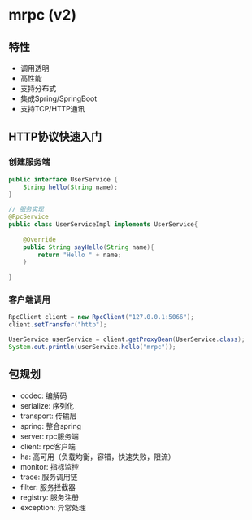 # mrpc (v2)

## 特性

- 调用透明
- 高性能
- 支持分布式
- 集成Spring/SpringBoot
- 支持TCP/HTTP通讯

## HTTP协议快速入门

### 创建服务端

```java
public interface UserService {
    String hello(String name);
}

// 服务实现
@RpcService
public class UserServiceImpl implements UserService{
    
    @Override
    public String sayHello(String name){
        return "Hello " + name;
    }
    
}
```

### 客户端调用

```java
RpcClient client = new RpcClient("127.0.0.1:5066");
client.setTransfer("http");

UserService userService = client.getProxyBean(UserService.class);
System.out.println(userService.hello("mrpc"));
```

## 包规划

- codec: 编解码
- serialize: 序列化
- transport: 传输层
- spring: 整合spring
- server: rpc服务端
- client: rpc客户端
- ha: 高可用（负载均衡，容错，快速失败，限流）
- monitor: 指标监控
- trace: 服务调用链
- filter: 服务拦截器
- registry: 服务注册
- exception: 异常处理
